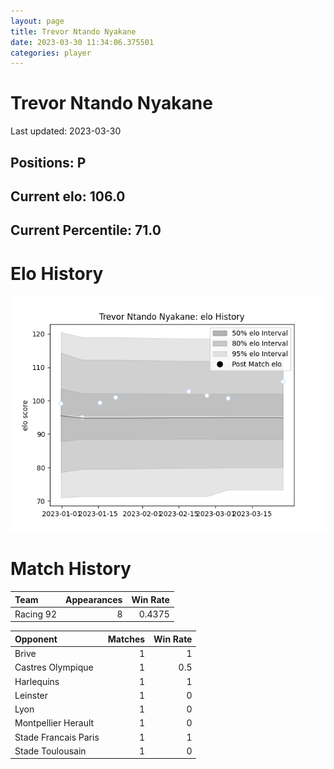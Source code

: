 ```yaml
---  
layout: page  
title: Trevor Ntando Nyakane  
date: 2023-03-30 11:34:06.375501  
categories: player  
---
```

# Trevor Ntando Nyakane


Last updated: 2023-03-30
## Positions: P

## Current elo: 106.0

## Current Percentile: 71.0

# Elo History


![elo history](history_TrevorNtandoNyakane.png)
# Match History


| Team      |   Appearances |   Win Rate |
|:----------|--------------:|-----------:|
| Racing 92 |             8 |     0.4375 |

| Opponent             |   Matches |   Win Rate |
|:---------------------|----------:|-----------:|
| Brive                |         1 |        1   |
| Castres Olympique    |         1 |        0.5 |
| Harlequins           |         1 |        1   |
| Leinster             |         1 |        0   |
| Lyon                 |         1 |        0   |
| Montpellier Herault  |         1 |        0   |
| Stade Francais Paris |         1 |        1   |
| Stade Toulousain     |         1 |        0   |